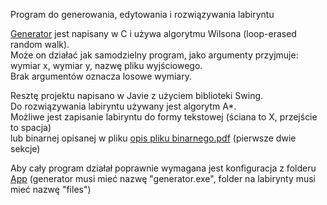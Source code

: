 Program do generowania, edytowania i rozwiązywania labiryntu

[Generator](https://github.com/serunio/Labirynt3/blob/master/app/generator.exe) jest napisany w C i używa algorytmu Wilsona (loop-erased random walk).\
Może on działać jak samodzielny program, jako argumenty przyjmuje: wymiar x,  wymiar y, nazwę pliku wyjściowego.\
Brak argumentów oznacza losowe wymiary.

Resztę projektu napisano w Javie z użyciem biblioteki Swing. \
Do rozwiązywania labiryntu używany jest algorytm A*.\
Możliwe jest zapisanie labiryntu do formy tekstowej (ściana to X, przejście to spacja)\
lub binarnej opisanej w pliku [opis pliku binarnego.pdf](https://github.com/serunio/Labirynt3/blob/master/opis%20pliku%20binarnego.pdf) (pierwsze dwie sekcje)

Aby cały program działał poprawnie wymagana jest konfiguracja z folderu [App](https://github.com/serunio/Labirynt3/tree/master/app) (generator musi mieć nazwę "generator.exe", folder na labirynty musi mieć nazwę "files")

